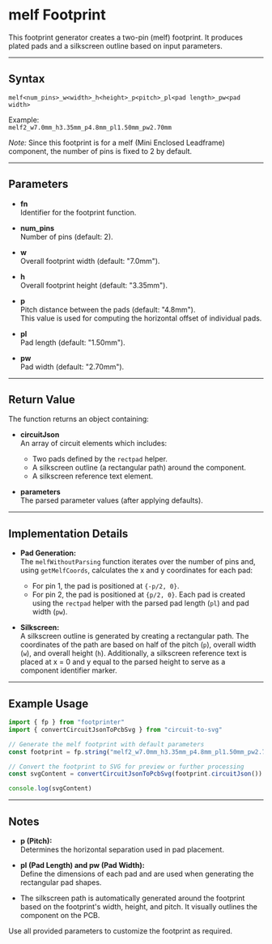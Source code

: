 # melf Footprint

This footprint generator creates a two-pin (melf) footprint. It produces plated pads and a silkscreen outline based on input parameters.

---

## Syntax

```
melf<num_pins>_w<width>_h<height>_p<pitch>_pl<pad length>_pw<pad width>
```

Example:  
`melf2_w7.0mm_h3.35mm_p4.8mm_pl1.50mm_pw2.70mm`

*Note:* Since this footprint is for a melf (Mini Enclosed Leadframe) component, the number of pins is fixed to 2 by default.

---

## Parameters

- **fn**  
  Identifier for the footprint function.

- **num_pins**  
  Number of pins (default: 2).

- **w**  
  Overall footprint width (default: "7.0mm").

- **h**  
  Overall footprint height (default: "3.35mm").

- **p**  
  Pitch distance between the pads (default: "4.8mm").  
  This value is used for computing the horizontal offset of individual pads.

- **pl**  
  Pad length (default: "1.50mm").

- **pw**  
  Pad width (default: "2.70mm").

---

## Return Value

The function returns an object containing:

- **circuitJson**  
  An array of circuit elements which includes:
  - Two pads defined by the `rectpad` helper.
  - A silkscreen outline (a rectangular path) around the component.
  - A silkscreen reference text element.

- **parameters**  
  The parsed parameter values (after applying defaults).

---

## Implementation Details

- **Pad Generation:**  
  The `melfWithoutParsing` function iterates over the number of pins and, using `getMelfCoords`, calculates the x and y coordinates for each pad:
  - For pin 1, the pad is positioned at `{-p/2, 0}`.
  - For pin 2, the pad is positioned at `{p/2, 0}`.
  Each pad is created using the `rectpad` helper with the parsed pad length (`pl`) and pad width (`pw`).

- **Silkscreen:**  
  A silkscreen outline is generated by creating a rectangular path. The coordinates of the path are based on half of the pitch (`p`), overall width (`w`), and overall height (`h`).
  Additionally, a silkscreen reference text is placed at x = 0 and y equal to the parsed height to serve as a component identifier marker.

---

## Example Usage

```ts
import { fp } from "footprinter"
import { convertCircuitJsonToPcbSvg } from "circuit-to-svg"

// Generate the melf footprint with default parameters
const footprint = fp.string("melf2_w7.0mm_h3.35mm_p4.8mm_pl1.50mm_pw2.70mm")

// Convert the footprint to SVG for preview or further processing
const svgContent = convertCircuitJsonToPcbSvg(footprint.circuitJson())

console.log(svgContent)
```

---

## Notes

- **p (Pitch):**  
  Determines the horizontal separation used in pad placement.

- **pl (Pad Length) and pw (Pad Width):**  
  Define the dimensions of each pad and are used when generating the rectangular pad shapes.

- The silkscreen path is automatically generated around the footprint based on the footprint's width, height, and pitch. It visually outlines the component on the PCB.

Use all provided parameters to customize the footprint as required.